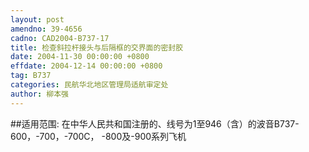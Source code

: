 ```yaml
---
layout: post
amendno: 39-4656
cadno: CAD2004-B737-17
title: 检查斜拉杆接头与后隔框的交界面的密封胶
date: 2004-11-30 00:00:00 +0800
effdate: 2004-12-14 00:00:00 +0800
tag: B737
categories: 民航华北地区管理局适航审定处
author: 柳本强
---
```


##适用范围:
在中华人民共和国注册的、线号为1至946（含）的波音B737-600，-700，-700C， -800及-900系列飞机


